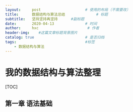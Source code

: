 ```yaml
---
layout:     post                    # 使用的布局（不需要改）
title:      数据结构与算法总结              # 标题
subtitle:   坚持坚持再坚持      #副标题
date:       2020-04-13              # 时间
author:     hxc                      # 作者
header-img:    #这篇文章标题背景图片
catalog: true                       # 是否归档
tags:                               #标签
    - 数据结构与算法
---
```

# 我的数据结构与算法整理

[TOC]

## 第一章 语法基础